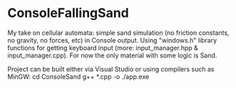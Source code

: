 # ConsoleFallingSand

My take on cellular automata: simple sand simulation (no friction constants, no gravity, no forces, etc) in Console output.
Using "windows.h" library functions for getting keyboard input (more: input_manager.hpp & input_manager.cpp).
For now the only material with some logic is Sand.

Project can be built either via Visual Studio or using compilers such as MinGW:
cd ConsoleSand
g++ *.cpp -o ./app.exe
